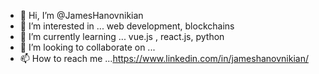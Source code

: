- 👋 Hi, I’m @JamesHanovnikian
- 👀 I’m interested in ... web development, blockchains
- 🌱 I’m currently learning ... vue.js , react.js, python
- 💞️ I’m looking to collaborate on ...
- 📫 How to reach me ...https://www.linkedin.com/in/jameshanovnikian/

<!---
JamesHanovnikian/JamesHanovnikian is a ✨ special ✨ repository because its `README.md` (this file) appears on your GitHub profile.
You can click the Preview link to take a look at your changes.
--->
